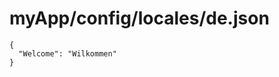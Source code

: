 # myApp/config/locales/de.json


<docmeta name="displayName" value="de.json">

```
{
  "Welcome": "Wilkommen"
}
```
